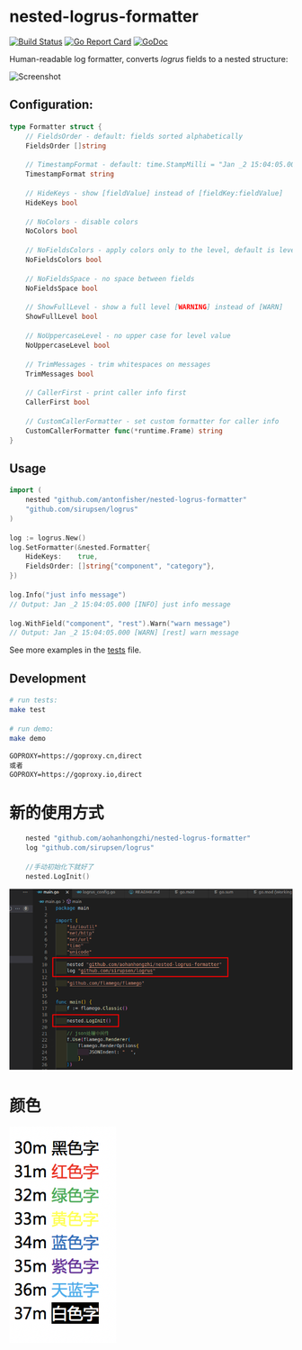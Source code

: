 # nested-logrus-formatter

[![Build Status](https://travis-ci.org/antonfisher/nested-logrus-formatter.svg?branch=master)](https://travis-ci.org/antonfisher/nested-logrus-formatter)
[![Go Report Card](https://goreportcard.com/badge/github.com/antonfisher/nested-logrus-formatter)](https://goreportcard.com/report/github.com/antonfisher/nested-logrus-formatter)
[![GoDoc](https://godoc.org/github.com/antonfisher/nested-logrus-formatter?status.svg)](https://godoc.org/github.com/antonfisher/nested-logrus-formatter)

Human-readable log formatter, converts _logrus_ fields to a nested structure:

![Screenshot](https://raw.githubusercontent.com/antonfisher/nested-logrus-formatter/docs/images/demo.png)

## Configuration:

```go
type Formatter struct {
	// FieldsOrder - default: fields sorted alphabetically
	FieldsOrder []string

	// TimestampFormat - default: time.StampMilli = "Jan _2 15:04:05.000"
	TimestampFormat string

	// HideKeys - show [fieldValue] instead of [fieldKey:fieldValue]
	HideKeys bool

	// NoColors - disable colors
	NoColors bool

	// NoFieldsColors - apply colors only to the level, default is level + fields
	NoFieldsColors bool

	// NoFieldsSpace - no space between fields
	NoFieldsSpace bool

	// ShowFullLevel - show a full level [WARNING] instead of [WARN]
	ShowFullLevel bool

	// NoUppercaseLevel - no upper case for level value
	NoUppercaseLevel bool

	// TrimMessages - trim whitespaces on messages
	TrimMessages bool

	// CallerFirst - print caller info first
	CallerFirst bool

	// CustomCallerFormatter - set custom formatter for caller info
	CustomCallerFormatter func(*runtime.Frame) string
}
```

## Usage

```go
import (
	nested "github.com/antonfisher/nested-logrus-formatter"
	"github.com/sirupsen/logrus"
)

log := logrus.New()
log.SetFormatter(&nested.Formatter{
	HideKeys:    true,
	FieldsOrder: []string{"component", "category"},
})

log.Info("just info message")
// Output: Jan _2 15:04:05.000 [INFO] just info message

log.WithField("component", "rest").Warn("warn message")
// Output: Jan _2 15:04:05.000 [WARN] [rest] warn message
```

See more examples in the [tests](./tests/formatter_test.go) file.

## Development

```bash
# run tests:
make test

# run demo:
make demo
```

```
GOPROXY=https://goproxy.cn,direct
或者
GOPROXY=https://goproxy.io,direct
```

# 新的使用方式

```go
	nested "github.com/aohanhongzhi/nested-logrus-formatter"
	log "github.com/sirupsen/logrus"

    //手动初始化下就好了
    nested.LogInit()
```

![img.png](assets/img.png)

# 颜色

![输入图片说明](assets/log-color.png)
